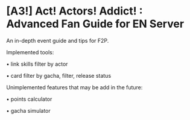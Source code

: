 # [A3!] Act! Actors! Addict! : Advanced Fan Guide for EN Server

An in-depth event guide and tips for F2P.

Implemented tools:

• link skills filter by actor

• card filter by gacha, filter, release status

Unimplemented features that may be add in the future:

• points calculator

• gacha simulator
